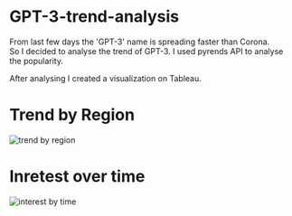 # GPT-3-trend-analysis

From last few days the 'GPT-3' name is spreading faster than Corona.<br/>
So I decided to analyse the trend of GPT-3. I used pyrends API to analyse the popularity.<br/>

After analysing I created a visualization on Tableau.

# Trend by Region <br/>
![trend by region](https://user-images.githubusercontent.com/90775147/206661868-2dc97865-8a06-4d27-8e30-05d04a3dca5e.png)

# Inretest over time <br/>
![interest by time](https://user-images.githubusercontent.com/90775147/206661871-b046b680-021c-49d3-b90e-128b7d4e0370.png)
